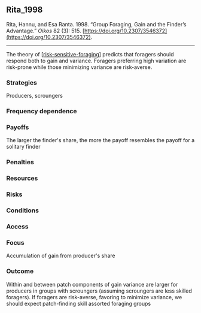 ## Rita_1998

Rita, Hannu, and Esa Ranta. 1998. “Group Foraging, Gain and the Finder’s Advantage.” _Oikos_ 82 (3): 515. [https://doi.org/10.2307/3546372](https://doi.org/10.2307/3546372).

---
The theory of [[risk-sensitive-foraging](../topics/risk-sensitive-foraging.md)] predicts that foragers should respond both to gain and variance. Foragers preferring high variation are risk-prone while those minimizing variance are risk-averse.  

### Strategies
Producers, scroungers

### Frequency dependence

### Payoffs
The larger the finder's share, the more the payoff resembles the payoff for a solitary finder

### Penalties

### Resources

### Risks

### Conditions

### Access

### Focus
Accumulation of gain from producer's share

### Outcome
Within and between patch components of gain variance are larger for producers in groups with scroungers (assuming scroungers are less skilled foragers). If foragers are risk-averse, favoring to minimize variance, we should expect patch-finding skill assorted foraging groups


